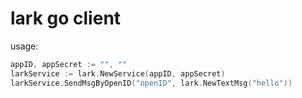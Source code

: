 # lark go client

usage:

```go
appID, appSecret := "", ""
larkService := lark.NewService(appID, appSecret)
larkService.SendMsgByOpenID("openID", lark.NewTextMsg("hello"))
```